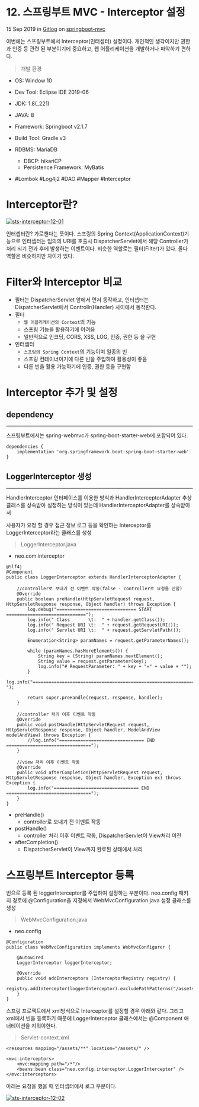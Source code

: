 # 12. 스프링부트 MVC - Interceptor 설정

15 Sep 2019 in [Gitlog](https://linked2ev.github.io/category/gitlog/) on [springboot-mvc](https://linked2ev.github.io/tag/gitlog-springboot-mvc/)



이번에는 스프링부트에서 Interceptor(인터셉터) 설정이다. 개인적인 생각이지만 권한과 인증 등 관련 된 부분이기에 중요하고, 웹 어플리케이션을 개발하거나 파악하기 편하다.





> 개발 환경

- OS: Window 10

- Dev Tool: Eclipse IDE 2019-06

- JDK: 1.8(_221)

- JAVA: 8

- Framework: Springboot v2.1.7

- Build Tool: Gradle v3

- RDBMS: MariaDB

  - DBCP: hikariCP
  - Persistence Framework: MyBatis

- \#Lombok #Log4j2 #DAO #Mapper #Interceptor

  

# Interceptor란?

[![sts-interceptor-12-01](https://linked2ev.github.io/assets/img/devlog/201909/sts-interceptor-12-01.png)](https://linked2ev.github.io/gitlog/2019/09/15/springboot-mvc-12-스프링부트-MVC-Interceptor-설정/)

인터셉터란? 가로챈다는 뜻이다. 스프링의 Spring Context(ApplicationContext)기능으로 인터셉터는 임의의 URI를 호출시 DispatcherServlet에서 해당 Controller가 처리 되기 전과 후에 발생하는 이벤트이다. 비슷한 역할로는 필터(Filter)가 있다. 둘다 역할은 비슷하지만 차이가 있다.



# Filter와 Interceptor 비교

- 필터는 DispatcherServlet 앞에서 먼저 동작하고, 인터셉터는 DispatcherServlet에서 Controllr(Handler) 사이에서 동작한다.
- 필터
  - `웹 어플리케이션의 Context`의 기능
  - 스프링 기능을 활용하기에 어려움
  - 일반적으로 인코딩, CORS, XSS, LOG, 인증, 권한 등 을 구현
- 인터셉터
  - `스프링의 Spring Context`의 기능이며 일종의 빈
  - 스프링 컨테이너이기에 다른 빈을 주입하여 활용성이 좋음
  - 다른 빈을 활용 가능하기에 인증, 권한 등을 구현함





# Interceptor 추가 및 설정

## dependency

------

스프링부트에서는 spring-webmvc가 spring-boot-starter-web에 포함되어 있다.

```
dependencies { 
    implementation 'org.springframework.boot:spring-boot-starter-web'
}
```



## LoggerInterceptor 생성

------

HandlerInterceptor 인터페이스를 이용한 방식과 HandlerInterceptorAdapter 추상 클래스를 상속받아 설정하는 방식이 있는데 HandlerInterceptorAdapter를 상속받아서

사용자가 요청 할 경우 접근 정보 로그 등을 확인하는 Interceptor를 LoggerInterceptor라는 클래스를 생성



> LoggerInterceptor.java

- neo.com.interceptor

```
@Slf4j
@Component
public class LoggerInterceptor extends HandlerInterceptorAdapter {

	//controller로 보내기 전 이벤트 작동(false - controller로 요청을 안함)
	@Override
	public boolean preHandle(HttpServletRequest request, HttpServletResponse response, Object handler) throws Exception {
		log.debug("============================== START ==============================");
		log.info(" Class       \t:  " + handler.getClass());
		log.info(" Request URI \t:  " + request.getRequestURI());
		log.info(" Servlet URI \t:  " + request.getServletPath());
		
		Enumeration<String> paramNames = request.getParameterNames();
		
		while (paramNames.hasMoreElements()) {
			String key = (String) paramNames.nextElement();  
			String value = request.getParameter(key);
			log.info("# RequestParameter: " + key + "=" + value + "");
		}
		log.info("==================================================================== ");

		return super.preHandle(request, response, handler);
	}
	
	//controller 처리 이후 이벤트 작동
	@Override
	public void postHandle(HttpServletRequest request, HttpServletResponse response, Object handler, ModelAndView modelAndView) throws Exception {
		//log.info("================================ END ================================");
	}
	
	//view 처리 이후 이벤트 작동
	@Override
	public void afterCompletion(HttpServletRequest request, HttpServletResponse response, Object handler, Exception ex) throws Exception {
		log.info("================================ END ================================");
	}
}
```

- preHandle()
  - controller로 보내기 전 이벤트 작동
- postHandle()
  - controller 처리 이후 이벤트 작동, DispatcherServlet이 View처리 이전
- afterCompletion()
  - DispatcherServlet이 View까지 완료된 상태에서 처리





# 스프링부트 Interceptor 등록

빈으로 등록 된 loggerInterceptor를 주입하여 설정하는 부분이다. neo.config 패키지 경로에 @Configuration을 지정해서 WebMvcConfiguration.java 설정 클래스를 생성

> WebMvcConfiguration.java

- neo.config

```
@Configuration
public class WebMvcConfiguration implements WebMvcConfigurer {
	
	@Autowired
	LoggerInterceptor loggerInterceptor;
	
	@Override
	public void addInterceptors (InterceptorRegistry registry) {
		registry.addInterceptor(loggerInterceptor).excludePathPatterns("/assets/**");
	}
}
```



스프링 프로젝트에서 xml방식으로 Interceptor를 설정할 경우 아래와 같다. 그리고 xml에서 빈을 등록하기 때문에 LoggerInterceptor 클래스에서는 @Component 애너테이션을 지워야한다.

> Servlet-context.xml

```
<resources mapping="/assets/**" location="/assets/" />

<mvc:interceptors>
 	<mvc:mapping path="/*"/>
	<beans:bean class="neo.config.interceptor.LoggerInterceptor" />
</mvc:interceptors>
```



아래는 요청을 했을 때 인터셉터에서 로그 부분이다.

[![sts-interceptor-12-02](https://linked2ev.github.io/assets/img/devlog/201909/sts-interceptor-12-02.png)](https://linked2ev.github.io/gitlog/2019/09/15/springboot-mvc-12-스프링부트-MVC-Interceptor-설정/)

